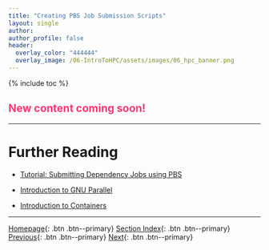 ```yaml
---
title: "Creating PBS Job Submission Scripts"
layout: single
author:
author_profile: false
header:
  overlay_color: "444444"
  overlay_image: /06-IntroToHPC/assets/images/06_hpc_banner.png
---
```


{% include toc %}

## <span style="color: #ff3870;">New content coming soon!</span>







___
# Further Reading
* [Tutorial: Submitting Dependency Jobs using PBS](04-pbs-2-tutorial-submitting-dependency)

* [Introduction to GNU Parallel](../../06-PARALLEL/01-introduction-to-gnu-parallel)
* [Introduction to Containers](../../07-CONTAINERS/00-introduction-to-containers)


___

[Homepage](../../../index.md){: .btn  .btn--primary}
[Section Index](../../00-IntroToHPC-LandingPage){: .btn  .btn--primary}
[Previous](02-pbs-cheatsheet){: .btn  .btn--primary}
[Next](04-pbs-2-tutorial-submitting-dependency){: .btn  .btn--primary}
